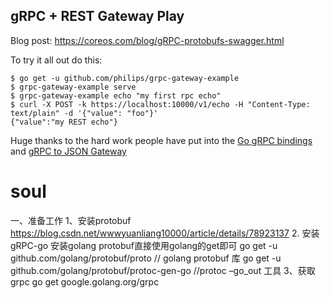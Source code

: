 ## gRPC + REST Gateway Play

Blog post: https://coreos.com/blog/gRPC-protobufs-swagger.html

To try it all out do this:

```
$ go get -u github.com/philips/grpc-gateway-example
$ grpc-gateway-example serve
$ grpc-gateway-example echo "my first rpc echo"
$ curl -X POST -k https://localhost:10000/v1/echo -H "Content-Type: text/plain" -d '{"value": "foo"}'
{"value":"my REST echo"}
```


Huge thanks to the hard work people have put into the [Go gRPC bindings][gogrpc] and [gRPC to JSON Gateway][grpcgateway]

[gogrpc]: https://github.com/grpc/grpc-go
[grpcgateway]: https://github.com/grpc-ecosystem/grpc-gateway
# soul
一、准备工作
1、安装protobuf
https://blog.csdn.net/wwwyuanliang10000/article/details/78923137
2. 安装gRPC-go
安装golang protobuf直接使用golang的get即可
go get -u github.com/golang/protobuf/proto // golang protobuf 库
go get -u github.com/golang/protobuf/protoc-gen-go //protoc –go_out 工具
3、获取grpc
go get google.golang.org/grpc